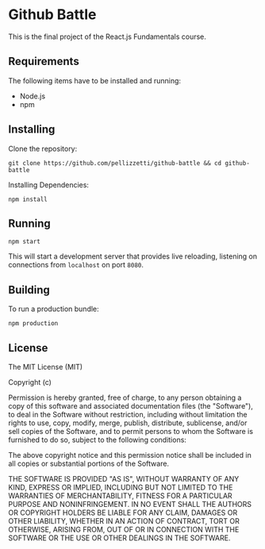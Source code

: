 # Github Battle

This is the final project of the React.js Fundamentals course.

## Requirements

The following items have to be installed and running:

* Node.js
* npm

## Installing

Clone the repository:

```
git clone https://github.com/pellizzetti/github-battle && cd github-battle
```

Installing Dependencies:

```
npm install
```

## Running

```
npm start
```

This will start a development server that provides live reloading, listening on connections from `localhost` on port `8080`.

## Building

To run a production bundle:

```
npm production
```

## License

The MIT License (MIT)

Copyright (c)

Permission is hereby granted, free of charge, to any person obtaining a copy
of this software and associated documentation files (the "Software"), to deal
in the Software without restriction, including without limitation the rights
to use, copy, modify, merge, publish, distribute, sublicense, and/or sell
copies of the Software, and to permit persons to whom the Software is
furnished to do so, subject to the following conditions:

The above copyright notice and this permission notice shall be included in
all copies or substantial portions of the Software.

THE SOFTWARE IS PROVIDED "AS IS", WITHOUT WARRANTY OF ANY KIND, EXPRESS OR
IMPLIED, INCLUDING BUT NOT LIMITED TO THE WARRANTIES OF MERCHANTABILITY,
FITNESS FOR A PARTICULAR PURPOSE AND NONINFRINGEMENT. IN NO EVENT SHALL THE
AUTHORS OR COPYRIGHT HOLDERS BE LIABLE FOR ANY CLAIM, DAMAGES OR OTHER
LIABILITY, WHETHER IN AN ACTION OF CONTRACT, TORT OR OTHERWISE, ARISING FROM,
OUT OF OR IN CONNECTION WITH THE SOFTWARE OR THE USE OR OTHER DEALINGS IN
THE SOFTWARE.